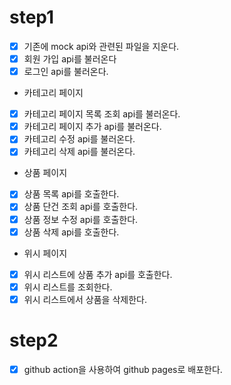 # step1
- [X] 기존에 mock api와 관련된 파일을 지운다.
- [X] 회원 가입 api를 불러온다
- [X] 로그인 api를 불러온다.
- 카테고리 페이지
- [X] 카테고리 페이지 목록 조회 api를 불러온다.
- [X] 카테고리 페이지 추가 api를 불러온다.
- [X] 카테고리 수정 api를 불러온다.
- [X] 카테고리 삭제 api를 불러온다.
- 상품 페이지
- [X] 상품 목록 api를 호출한다.
- [X] 상품 단건 조회 api를 호출한다.
- [X] 상품 정보 수정 api를 호출한다.
- [X] 상품 삭제 api를 호출한다.
- 위시 페이지
- [X] 위시 리스트에 상품 추가 api를 호출한다.
- [X] 위시 리스트를 조회한다.
- [X] 위시 리스트에서 상품을 삭제한다.

# step2
- [X] github action을 사용하여 github pages로 배포한다.
